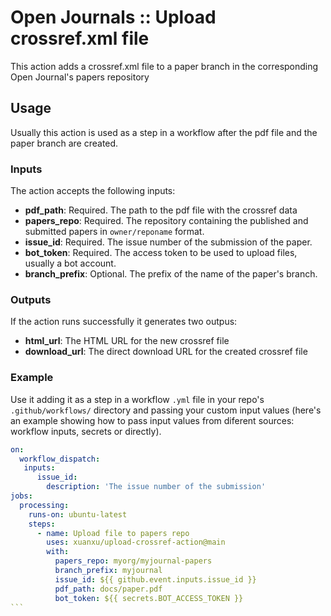 # Open Journals :: Upload crossref.xml file

This action adds a crossref.xml file to a paper branch in the corresponding Open Journal's papers repository

## Usage

Usually this action is used as a step in a workflow after the pdf  file and the paper branch are created.

### Inputs

The action accepts the following inputs:

- **pdf_path**: Required. The path to the pdf file with the crossref data
- **papers_repo**: Required. The repository containing the published and submitted papers in `owner/reponame` format.
- **issue_id**: Required. The issue number of the submission of the paper.
- **bot_token**: Required. The access token to be used to upload files, usually a bot account.
- **branch_prefix**: Optional. The prefix of the name of the paper's branch.

### Outputs

If the action runs successfully it generates two outpus:

- **html_url**: The HTML URL for the new crossref file
- **download_url**: The direct download URL for the created crossref file

### Example

Use it adding it as a step in a workflow `.yml` file in your repo's `.github/workflows/` directory and passing your custom input values (here's an example showing how to pass input values from diferent sources: workflow inputs, secrets or directly).

````yaml
on:
  workflow_dispatch:
   inputs:
      issue_id:
        description: 'The issue number of the submission'
jobs:
  processing:
    runs-on: ubuntu-latest
    steps:
      - name: Upload file to papers repo
        uses: xuanxu/upload-crossref-action@main
        with:
          papers_repo: myorg/myjournal-papers
          branch_prefix: myjournal
          issue_id: ${{ github.event.inputs.issue_id }}
          pdf_path: docs/paper.pdf
          bot_token: ${{ secrets.BOT_ACCESS_TOKEN }}
```
